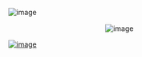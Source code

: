 ![image](https://github.com/user-attachments/assets/2f1b4653-6392-4561-863e-da587d06026d)



ㅤㅤㅤㅤㅤㅤㅤㅤㅤㅤㅤㅤㅤㅤㅤ![image](https://github.com/user-attachments/assets/351a901c-43cc-4067-85b6-4853568fdefb)



<a href="https://discordid.netlify.app/?id=873902369354706945">![image](https://github.com/user-attachments/assets/3ba83670-7f20-4cc3-9262-754bfc00fb70)

></img>

